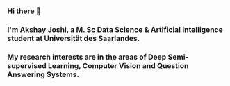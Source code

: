 ### Hi there 👋

### I'm Akshay Joshi, a M. Sc Data Science & Artificial Intelligence student at Universität des Saarlandes.
### My research interests are in the areas of Deep Semi-supervised Learning, Computer Vision and Question Answering Systems.
